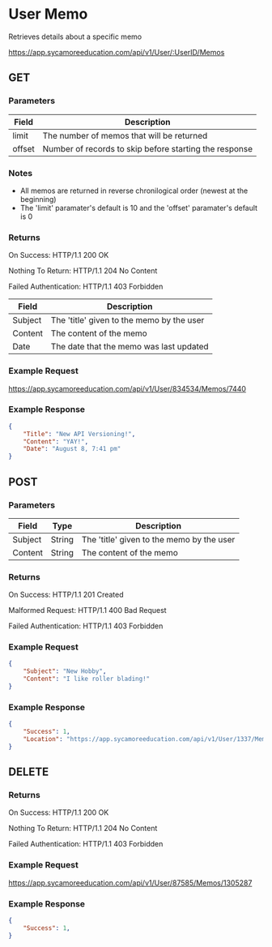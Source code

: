 # User Memo

Retrieves details about a specific memo

https://app.sycamoreeducation.com/api/v1/User/:UserID/Memos

## GET

### Parameters

| Field | Description |
|-------|-------------|
| limit |	The number of memos that will be returned |
| offset |	Number of records to skip before starting the response|

### Notes
- All memos are returned in reverse chronilogical order (newest at the beginning)
- The 'limit' paramater's default is 10 and the 'offset' paramater's default is 0

### Returns

On Success: HTTP/1.1 200 OK

Nothing To Return: HTTP/1.1 204 No Content

Failed Authentication:  HTTP/1.1 403 Forbidden

| Field      | Description |
|------------|-------------|
| Subject |	The 'title' given to the memo by the user |
| Content | 	The content of the memo |
| Date | 	The date that the memo was last updated |

### Example Request

https://app.sycamoreeducation.com/api/v1/User/834534/Memos/7440

### Example Response
```json
{
    "Title": "New API Versioning!",
    "Content": "YAY!",
    "Date": "August 8, 7:41 pm"
}
```

## POST

### Parameters

| Field      | Type     | Description |
|------------|----------|-------------|
| Subject | 	String |	The 'title' given to the memo by the user |
| Content |	String |	The content of the memo |

### Returns

On Success: HTTP/1.1 201 Created

Malformed Request: HTTP/1.1 400 Bad Request

Failed Authentication:  HTTP/1.1 403 Forbidden

### Example Request
```json
{
    "Subject": "New Hobby",
    "Content": "I like roller blading!"
}
```

### Example Response
```json
{
    "Success": 1,
    "Location": "https://app.sycamoreeducation.com/api/v1/User/1337/Memos/34234543"
}
```

## DELETE

### Returns

On Success: HTTP/1.1 200 OK

Nothing To Return: HTTP/1.1 204 No Content

Failed Authentication:  HTTP/1.1 403 Forbidden

### Example Request

https://app.sycamoreeducation.com/api/v1/User/87585/Memos/1305287

### Example Response
```json
{
    "Success": 1,
}
```